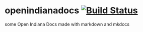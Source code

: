 # openindianadocs [![Build Status](https://travis-ci.org/AdrianKoshka/openindianadocs.svg?branch=master)](https://travis-ci.org/AdrianKoshka/openindianadocs)
some Open Indiana Docs made with markdown and mkdocs
